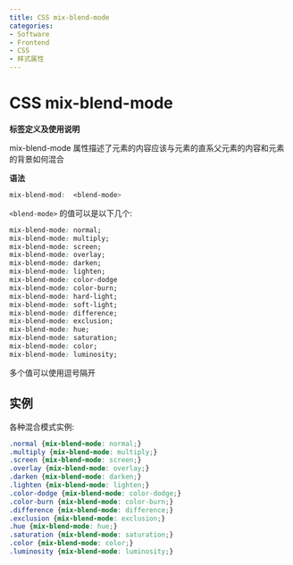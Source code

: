 ```yaml
---
title: CSS mix-blend-mode
categories:
- Software
- Frontend
- CSS
- 样式属性
---
```

# CSS mix-blend-mode

**标签定义及使用说明**

mix-blend-mode 属性描述了元素的内容应该与元素的直系父元素的内容和元素的背景如何混合

**语法**

```css
mix-blend-mod:  <blend-mode>
```

`<blend-mode>` 的值可以是以下几个:

```css
mix-blend-mode: normal;
mix-blend-mode: multiply;
mix-blend-mode: screen;
mix-blend-mode: overlay;
mix-blend-mode: darken;
mix-blend-mode: lighten;
mix-blend-mode: color-dodge
mix-blend-mode: color-burn;
mix-blend-mode: hard-light;
mix-blend-mode: soft-light;
mix-blend-mode: difference;
mix-blend-mode: exclusion;
mix-blend-mode: hue;
mix-blend-mode: saturation;
mix-blend-mode: color;
mix-blend-mode: luminosity;
```

多个值可以使用逗号隔开

## 实例

各种混合模式实例:

```css
.normal {mix-blend-mode: normal;}
.multiply {mix-blend-mode: multiply;}
.screen {mix-blend-mode: screen;}
.overlay {mix-blend-mode: overlay;}
.darken {mix-blend-mode: darken;}
.lighten {mix-blend-mode: lighten;}
.color-dodge {mix-blend-mode: color-dodge;}
.color-burn {mix-blend-mode: color-burn;}
.difference {mix-blend-mode: difference;}
.exclusion {mix-blend-mode: exclusion;}
.hue {mix-blend-mode: hue;}
.saturation {mix-blend-mode: saturation;}
.color {mix-blend-mode: color;}
.luminosity {mix-blend-mode: luminosity;}
```
